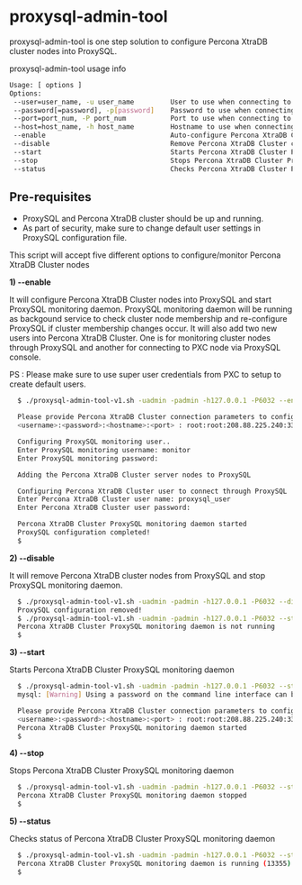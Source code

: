 proxysql-admin-tool
===================

proxysql-admin-tool is one step solution to configure Percona XtraDB cluster nodes into ProxySQL.

proxysql-admin-tool usage info

```bash
Usage: [ options ]
Options:
 --user=user_name, -u user_name         User to use when connecting to the ProxySQL service
 --password[=password], -p[password]    Password to use when connecting to the ProxySQL service
 --port=port_num, -P port_num           Port to use when connecting to the ProxySQL service
 --host=host_name, -h host_name         Hostname to use when connecting to the ProxySQL service
 --enable                               Auto-configure Percona XtraDB Cluster nodes into ProxySQL
 --disable                              Remove Percona XtraDB Cluster configurations from ProxySQL
 --start                                Starts Percona XtraDB Cluster ProxySQL monitoring daemon
 --stop                                 Stops Percona XtraDB Cluster ProxySQL monitoring daemon
 --status                               Checks Percona XtraDB Cluster ProxySQL monitoring daemon status.
```
Pre-requisites 
--------------
* ProxySQL and Percona XtraDB cluster should be up and running.
* As part of security, make sure to change default user settings in ProxySQL configuration file.

This script will accept five different options to configure/monitor Percona XtraDB Cluster nodes

  __1) --enable__

  It will configure Percona XtraDB Cluster nodes into ProxySQL and start ProxySQL monitoring daemon. ProxySQL monitoring daemon will be running as backgound service to check cluster node membership and re-configure ProxySQL if cluster membership changes occur.
  It will also add two new users into Percona XtraDB Cluster. One is for monitoring cluster nodes through ProxySQL and another for connecting to PXC node via ProxySQL console.

  PS : Please make sure to use super user credentials from PXC to setup to create default users. 
```bash  
  $ ./proxysql-admin-tool-v1.sh -uadmin -padmin -h127.0.0.1 -P6032 --enable

  Please provide Percona XtraDB Cluster connection parameters to configure PXC nodes into ProxySQL in following format
  <username>:<password>:<hostname>:<port> : root:root:208.88.225.240:3306

  Configuring ProxySQL monitoring user..
  Enter ProxySQL monitoring username: monitor
  Enter ProxySQL monitoring password: 

  Adding the Percona XtraDB Cluster server nodes to ProxySQL

  Configuring Percona XtraDB Cluster user to connect through ProxySQL
  Enter Percona XtraDB Cluster user name: proxysql_user 
  Enter Percona XtraDB Cluster user password:

  Percona XtraDB Cluster ProxySQL monitoring daemon started
  ProxySQL configuration completed!
  $ 
```
  __2) --disable__ 
  
  It will remove Percona XtraDB cluster nodes from ProxySQL and stop ProxySQL monitoring daemon.
```bash
  $ ./proxysql-admin-tool-v1.sh -uadmin -padmin -h127.0.0.1 -P6032 --disable
  ProxySQL configuration removed! 
  $ ./proxysql-admin-tool-v1.sh -uadmin -padmin -h127.0.0.1 -P6032 --status
  Percona XtraDB Cluster ProxySQL monitoring daemon is not running
  $ 
```
  __3) --start__ 
  
  Starts Percona XtraDB Cluster ProxySQL monitoring daemon
```bash
  $ ./proxysql-admin-tool-v1.sh -uadmin -padmin -h127.0.0.1 -P6032 --start
  mysql: [Warning] Using a password on the command line interface can be insecure.

  Please provide Percona XtraDB Cluster connection parameters to configure PXC nodes into ProxySQL in following format
  <username>:<password>:<hostname>:<port> : root:root:208.88.225.240:3306
  Percona XtraDB Cluster ProxySQL monitoring daemon started
  $ 
```

  __4) --stop__
  
  Stops Percona XtraDB Cluster ProxySQL monitoring daemon
```bash
  $ ./proxysql-admin-tool-v1.sh -uadmin -padmin -h127.0.0.1 -P6032 --stop
  Percona XtraDB Cluster ProxySQL monitoring daemon stopped
  $ 
```
  __5) --status__
  
  Checks status of Percona XtraDB Cluster ProxySQL monitoring daemon
```bash
  $ ./proxysql-admin-tool-v1.sh -uadmin -padmin -h127.0.0.1 -P6032 --status
  Percona XtraDB Cluster ProxySQL monitoring daemon is running (13355)
  $ 
```

